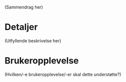 (Sammendrag her)

Detaljer
========
(Utfyllende beskrivelse her)

Brukeropplevelse
================
(Hvilken/-e brukeropplevelse/-er skal dette understøtte?)
